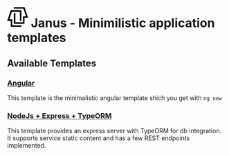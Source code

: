 # ![screenshot](media/logo.png) Janus - Minimilistic application templates

## Available Templates
### [Angular](https://github.com/toalmoal/janus/tree/angular)

This template is the minimalistic angular template shich you get with ```ng new```

### [NodeJs + Express + TypeORM](https://github.com/toalmoal/janus/tree/express)

This template provides an express server with TypeORM for db integration. It supports service static content and has a few REST endpoints implemented.